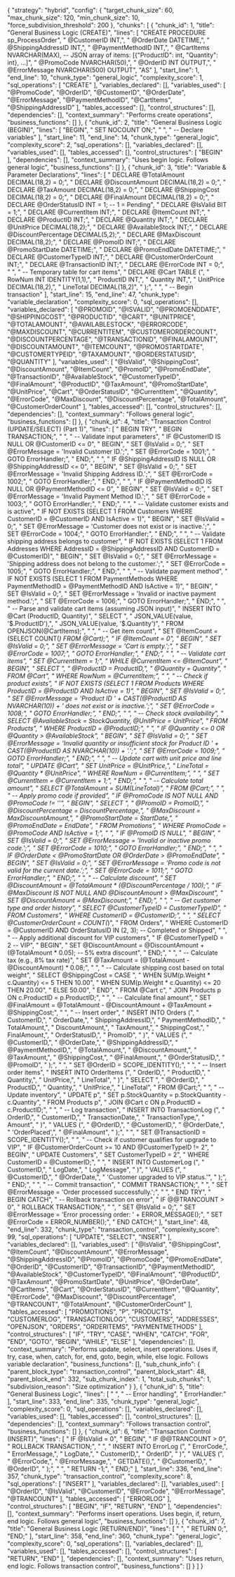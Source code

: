 {
  "strategy": "hybrid",
  "config": {
    "target_chunk_size": 60,
    "max_chunk_size": 120,
    "min_chunk_size": 10,
    "force_subdivision_threshold": 200
  },
  "chunks": [
    {
      "chunk_id": 1,
      "title": "General Business Logic (CREATE)",
      "lines": [
        "CREATE PROCEDURE sp_ProcessOrder",
        "    @CustomerID INT,",
        "    @OrderDate DATETIME,",
        "    @ShippingAddressID INT,",
        "    @PaymentMethodID INT,",
        "    @CartItems NVARCHAR(MAX), -- JSON array of items: [{\"ProductID\": int, \"Quantity\": int}, ...]",
        "    @PromoCode NVARCHAR(50),",
        "    @OrderID INT OUTPUT,",
        "    @ErrorMessage NVARCHAR(500) OUTPUT",
        "AS"
      ],
      "start_line": 1,
      "end_line": 10,
      "chunk_type": "general_logic",
      "complexity_score": 1,
      "sql_operations": [
        "CREATE"
      ],
      "variables_declared": [],
      "variables_used": [
        "@PromoCode",
        "@OrderID",
        "@CustomerID",
        "@OrderDate",
        "@ErrorMessage",
        "@PaymentMethodID",
        "@CartItems",
        "@ShippingAddressID"
      ],
      "tables_accessed": [],
      "control_structures": [],
      "dependencies": [],
      "context_summary": "Performs create operations",
      "business_functions": []
    },
    {
      "chunk_id": 2,
      "title": "General Business Logic (BEGIN)",
      "lines": [
        "BEGIN",
        "    SET NOCOUNT ON;",
        "    ",
        "    -- Declare variables"
      ],
      "start_line": 11,
      "end_line": 14,
      "chunk_type": "general_logic",
      "complexity_score": 2,
      "sql_operations": [],
      "variables_declared": [],
      "variables_used": [],
      "tables_accessed": [],
      "control_structures": [
        "BEGIN"
      ],
      "dependencies": [],
      "context_summary": "Uses begin logic. Follows general logic",
      "business_functions": []
    },
    {
      "chunk_id": 3,
      "title": "Variable & Parameter Declarations",
      "lines": [
        "    DECLARE @TotalAmount DECIMAL(18,2) = 0;",
        "    DECLARE @DiscountAmount DECIMAL(18,2) = 0;",
        "    DECLARE @TaxAmount DECIMAL(18,2) = 0;",
        "    DECLARE @ShippingCost DECIMAL(18,2) = 0;",
        "    DECLARE @FinalAmount DECIMAL(18,2) = 0;",
        "    DECLARE @OrderStatusID INT = 1; -- 1 = Pending",
        "    DECLARE @IsValid BIT = 1;",
        "    DECLARE @CurrentItem INT;",
        "    DECLARE @ItemCount INT;",
        "    DECLARE @ProductID INT;",
        "    DECLARE @Quantity INT;",
        "    DECLARE @UnitPrice DECIMAL(18,2);",
        "    DECLARE @AvailableStock INT;",
        "    DECLARE @DiscountPercentage DECIMAL(5,2);",
        "    DECLARE @MaxDiscount DECIMAL(18,2);",
        "    DECLARE @PromoID INT;",
        "    DECLARE @PromoStartDate DATETIME;",
        "    DECLARE @PromoEndDate DATETIME;",
        "    DECLARE @CustomerTypeID INT;",
        "    DECLARE @CustomerOrderCount INT;",
        "    DECLARE @TransactionID INT;",
        "    DECLARE @ErrorCode INT = 0;",
        "    ",
        "    -- Temporary table for cart items",
        "    DECLARE @Cart TABLE (",
        "        RowNum INT IDENTITY(1,1),",
        "        ProductID INT,",
        "        Quantity INT,",
        "        UnitPrice DECIMAL(18,2),",
        "        LineTotal DECIMAL(18,2)",
        "    );",
        "    ",
        "    -- Begin transaction"
      ],
      "start_line": 15,
      "end_line": 47,
      "chunk_type": "variable_declaration",
      "complexity_score": 0,
      "sql_operations": [],
      "variables_declared": [
        "@PROMOID",
        "@ISVALID",
        "@PROMOENDDATE",
        "@SHIPPINGCOST",
        "@PRODUCTID",
        "@CART",
        "@UNITPRICE",
        "@TOTALAMOUNT",
        "@AVAILABLESTOCK",
        "@ERRORCODE",
        "@MAXDISCOUNT",
        "@CURRENTITEM",
        "@CUSTOMERORDERCOUNT",
        "@DISCOUNTPERCENTAGE",
        "@TRANSACTIONID",
        "@FINALAMOUNT",
        "@DISCOUNTAMOUNT",
        "@ITEMCOUNT",
        "@PROMOSTARTDATE",
        "@CUSTOMERTYPEID",
        "@TAXAMOUNT",
        "@ORDERSTATUSID",
        "@QUANTITY"
      ],
      "variables_used": [
        "@IsValid",
        "@ShippingCost",
        "@DiscountAmount",
        "@ItemCount",
        "@PromoID",
        "@PromoEndDate",
        "@TransactionID",
        "@AvailableStock",
        "@CustomerTypeID",
        "@FinalAmount",
        "@ProductID",
        "@TaxAmount",
        "@PromoStartDate",
        "@UnitPrice",
        "@Cart",
        "@OrderStatusID",
        "@CurrentItem",
        "@Quantity",
        "@ErrorCode",
        "@MaxDiscount",
        "@DiscountPercentage",
        "@TotalAmount",
        "@CustomerOrderCount"
      ],
      "tables_accessed": [],
      "control_structures": [],
      "dependencies": [],
      "context_summary": "Follows general logic",
      "business_functions": []
    },
    {
      "chunk_id": 4,
      "title": "Transaction Control (UPDATE/SELECT) (Part 1)",
      "lines": [
        "    BEGIN TRY",
        "        BEGIN TRANSACTION;",
        "        ",
        "        -- Validate input parameters",
        "        IF @CustomerID IS NULL OR @CustomerID <= 0",
        "        BEGIN",
        "            SET @IsValid = 0;",
        "            SET @ErrorMessage = 'Invalid Customer ID.';",
        "            SET @ErrorCode = 1001;",
        "            GOTO ErrorHandler;",
        "        END;",
        "        ",
        "        IF @ShippingAddressID IS NULL OR @ShippingAddressID <= 0",
        "        BEGIN",
        "            SET @IsValid = 0;",
        "            SET @ErrorMessage = 'Invalid Shipping Address ID.';",
        "            SET @ErrorCode = 1002;",
        "            GOTO ErrorHandler;",
        "        END;",
        "        ",
        "        IF @PaymentMethodID IS NULL OR @PaymentMethodID <= 0",
        "        BEGIN",
        "            SET @IsValid = 0;",
        "            SET @ErrorMessage = 'Invalid Payment Method ID.';",
        "            SET @ErrorCode = 1003;",
        "            GOTO ErrorHandler;",
        "        END;",
        "        ",
        "        -- Validate customer exists and is active",
        "        IF NOT EXISTS (SELECT 1 FROM Customers WHERE CustomerID = @CustomerID AND IsActive = 1)",
        "        BEGIN",
        "            SET @IsValid = 0;",
        "            SET @ErrorMessage = 'Customer does not exist or is inactive.';",
        "            SET @ErrorCode = 1004;",
        "            GOTO ErrorHandler;",
        "        END;",
        "        ",
        "        -- Validate shipping address belongs to customer",
        "        IF NOT EXISTS (SELECT 1 FROM Addresses WHERE AddressID = @ShippingAddressID AND CustomerID = @CustomerID)",
        "        BEGIN",
        "            SET @IsValid = 0;",
        "            SET @ErrorMessage = 'Shipping address does not belong to the customer.';",
        "            SET @ErrorCode = 1005;",
        "            GOTO ErrorHandler;",
        "        END;",
        "        ",
        "        -- Validate payment method",
        "        IF NOT EXISTS (SELECT 1 FROM PaymentMethods WHERE PaymentMethodID = @PaymentMethodID AND IsActive = 1)",
        "        BEGIN",
        "            SET @IsValid = 0;",
        "            SET @ErrorMessage = 'Invalid or inactive payment method.';",
        "            SET @ErrorCode = 1006;",
        "            GOTO ErrorHandler;",
        "        END;",
        "        ",
        "        -- Parse and validate cart items (assuming JSON input)",
        "        INSERT INTO @Cart (ProductID, Quantity)",
        "        SELECT ",
        "            JSON_VALUE(value, '$.ProductID'),",
        "            JSON_VALUE(value, '$.Quantity')",
        "        FROM OPENJSON(@CartItems);",
        "        ",
        "        -- Get item count",
        "        SET @ItemCount = (SELECT COUNT(*) FROM @Cart);",
        "        IF @ItemCount = 0",
        "        BEGIN",
        "            SET @IsValid = 0;",
        "            SET @ErrorMessage = 'Cart is empty.';",
        "            SET @ErrorCode = 1007;",
        "            GOTO ErrorHandler;",
        "        END;",
        "        ",
        "        -- Validate cart items",
        "        SET @CurrentItem = 1;",
        "        WHILE @CurrentItem <= @ItemCount",
        "        BEGIN",
        "            SELECT ",
        "                @ProductID = ProductID,",
        "                @Quantity = Quantity",
        "            FROM @Cart",
        "            WHERE RowNum = @CurrentItem;",
        "            ",
        "            -- Check if product exists",
        "            IF NOT EXISTS (SELECT 1 FROM Products WHERE ProductID = @ProductID AND IsActive = 1)",
        "            BEGIN",
        "                SET @IsValid = 0;",
        "                SET @ErrorMessage = 'Product ID ' + CAST(@ProductID AS NVARCHAR(10)) + ' does not exist or is inactive.';",
        "                SET @ErrorCode = 1008;",
        "                GOTO ErrorHandler;",
        "            END;",
        "            ",
        "            -- Check stock availability",
        "            SELECT @AvailableStock = StockQuantity, @UnitPrice = UnitPrice",
        "            FROM Products",
        "            WHERE ProductID = @ProductID;",
        "            ",
        "            IF @Quantity <= 0 OR @Quantity > @AvailableStock",
        "            BEGIN",
        "                SET @IsValid = 0;",
        "                SET @ErrorMessage = 'Invalid quantity or insufficient stock for Product ID ' + CAST(@ProductID AS NVARCHAR(10)) + '.';",
        "                SET @ErrorCode = 1009;",
        "                GOTO ErrorHandler;",
        "            END;",
        "            ",
        "            -- Update cart with unit price and line total",
        "            UPDATE @Cart",
        "            SET UnitPrice = @UnitPrice,",
        "                LineTotal = @Quantity * @UnitPrice",
        "            WHERE RowNum = @CurrentItem;",
        "            ",
        "            SET @CurrentItem = @CurrentItem + 1;",
        "        END;",
        "        ",
        "        -- Calculate total amount",
        "        SELECT @TotalAmount = SUM(LineTotal)",
        "        FROM @Cart;",
        "        ",
        "        -- Apply promo code if provided",
        "        IF @PromoCode IS NOT NULL AND @PromoCode != ''",
        "        BEGIN",
        "            SELECT ",
        "                @PromoID = PromoID,",
        "                @DiscountPercentage = DiscountPercentage,",
        "                @MaxDiscount = MaxDiscountAmount,",
        "                @PromoStartDate = StartDate,",
        "                @PromoEndDate = EndDate",
        "            FROM Promotions",
        "            WHERE PromoCode = @PromoCode AND IsActive = 1;",
        "            ",
        "            IF @PromoID IS NULL",
        "            BEGIN",
        "                SET @IsValid = 0;",
        "                SET @ErrorMessage = 'Invalid or inactive promo code.';",
        "                SET @ErrorCode = 1010;",
        "                GOTO ErrorHandler;",
        "            END;",
        "            ",
        "            IF @OrderDate < @PromoStartDate OR @OrderDate > @PromoEndDate",
        "            BEGIN",
        "                SET @IsValid = 0;",
        "                SET @ErrorMessage = 'Promo code is not valid for the current date.';",
        "                SET @ErrorCode = 1011;",
        "                GOTO ErrorHandler;",
        "            END;",
        "            ",
        "            -- Calculate discount",
        "            SET @DiscountAmount = @TotalAmount * (@DiscountPercentage / 100);",
        "            IF @MaxDiscount IS NOT NULL AND @DiscountAmount > @MaxDiscount",
        "                SET @DiscountAmount = @MaxDiscount;",
        "        END;",
        "        ",
        "        -- Get customer type and order history",
        "        SELECT @CustomerTypeID = CustomerTypeID",
        "        FROM Customers",
        "        WHERE CustomerID = @CustomerID;",
        "        ",
        "        SELECT @CustomerOrderCount = COUNT(*)",
        "        FROM Orders",
        "        WHERE CustomerID = @CustomerID AND OrderStatusID IN (2, 3); -- Completed or Shipped",
        "        ",
        "        -- Apply additional discount for VIP customers",
        "        IF @CustomerTypeID = 2 -- VIP",
        "        BEGIN",
        "            SET @DiscountAmount = @DiscountAmount + (@TotalAmount * 0.05); -- 5% extra discount",
        "        END;",
        "        ",
        "        -- Calculate tax (e.g., 8% tax rate)",
        "        SET @TaxAmount = (@TotalAmount - @DiscountAmount) * 0.08;",
        "        ",
        "        -- Calculate shipping cost based on total weight",
        "        SELECT @ShippingCost = CASE ",
        "            WHEN SUM(p.Weight * c.Quantity) <= 5 THEN 10.00",
        "            WHEN SUM(p.Weight * c.Quantity) <= 20 THEN 20.00",
        "            ELSE 50.00",
        "        END",
        "        FROM @Cart c",
        "        JOIN Products p ON c.ProductID = p.ProductID;",
        "        ",
        "        -- Calculate final amount",
        "        SET @FinalAmount = @TotalAmount - @DiscountAmount + @TaxAmount + @ShippingCost;",
        "        ",
        "        -- Insert order",
        "        INSERT INTO Orders (",
        "            CustomerID,",
        "            OrderDate,",
        "            ShippingAddressID,",
        "            PaymentMethodID,",
        "            TotalAmount,",
        "            DiscountAmount,",
        "            TaxAmount,",
        "            ShippingCost,",
        "            FinalAmount,",
        "            OrderStatusID,",
        "            PromoID",
        "        )",
        "        VALUES (",
        "            @CustomerID,",
        "            @OrderDate,",
        "            @ShippingAddressID,",
        "            @PaymentMethodID,",
        "            @TotalAmount,",
        "            @DiscountAmount,",
        "            @TaxAmount,",
        "            @ShippingCost,",
        "            @FinalAmount,",
        "            @OrderStatusID,",
        "            @PromoID",
        "        );",
        "        ",
        "        SET @OrderID = SCOPE_IDENTITY();",
        "        ",
        "        -- Insert order items",
        "        INSERT INTO OrderItems (",
        "            OrderID,",
        "            ProductID,",
        "            Quantity,",
        "            UnitPrice,",
        "            LineTotal",
        "        )",
        "        SELECT ",
        "            @OrderID,",
        "            ProductID,",
        "            Quantity,",
        "            UnitPrice,",
        "            LineTotal",
        "        FROM @Cart;",
        "        ",
        "        -- Update inventory",
        "        UPDATE p",
        "        SET p.StockQuantity = p.StockQuantity - c.Quantity",
        "        FROM Products p",
        "        JOIN @Cart c ON p.ProductID = c.ProductID;",
        "        ",
        "        -- Log transaction",
        "        INSERT INTO TransactionLog (",
        "            OrderID,",
        "            CustomerID,",
        "            TransactionDate,",
        "            TransactionType,",
        "            Amount",
        "        )",
        "        VALUES (",
        "            @OrderID,",
        "            @CustomerID,",
        "            @OrderDate,",
        "            'OrderPlaced',",
        "            @FinalAmount",
        "        );",
        "        ",
        "        SET @TransactionID = SCOPE_IDENTITY();",
        "        ",
        "        -- Check if customer qualifies for upgrade to VIP",
        "        IF @CustomerOrderCount >= 10 AND @CustomerTypeID != 2",
        "        BEGIN",
        "            UPDATE Customers",
        "            SET CustomerTypeID = 2",
        "            WHERE CustomerID = @CustomerID;",
        "            ",
        "            INSERT INTO CustomerLog (",
        "                CustomerID,",
        "                LogDate,",
        "                LogMessage",
        "            )",
        "            VALUES (",
        "                @CustomerID,",
        "                @OrderDate,",
        "                'Customer upgraded to VIP status.'",
        "            );",
        "        END;",
        "        ",
        "        -- Commit transaction",
        "        COMMIT TRANSACTION;",
        "        ",
        "        SET @ErrorMessage = 'Order processed successfully.';",
        "        ",
        "    END TRY",
        "    BEGIN CATCH",
        "        -- Rollback transaction on error",
        "        IF @@TRANCOUNT > 0",
        "            ROLLBACK TRANSACTION;",
        "            ",
        "        SET @IsValid = 0;",
        "        SET @ErrorMessage = 'Error processing order: ' + ERROR_MESSAGE();",
        "        SET @ErrorCode = ERROR_NUMBER();",
        "    END CATCH;"
      ],
      "start_line": 48,
      "end_line": 332,
      "chunk_type": "transaction_control",
      "complexity_score": 99,
      "sql_operations": [
        "UPDATE",
        "SELECT",
        "INSERT"
      ],
      "variables_declared": [],
      "variables_used": [
        "@IsValid",
        "@ShippingCost",
        "@ItemCount",
        "@DiscountAmount",
        "@ErrorMessage",
        "@ShippingAddressID",
        "@PromoID",
        "@PromoCode",
        "@PromoEndDate",
        "@OrderID",
        "@CustomerID",
        "@TransactionID",
        "@PaymentMethodID",
        "@AvailableStock",
        "@CustomerTypeID",
        "@FinalAmount",
        "@ProductID",
        "@TaxAmount",
        "@PromoStartDate",
        "@UnitPrice",
        "@OrderDate",
        "@CartItems",
        "@Cart",
        "@OrderStatusID",
        "@CurrentItem",
        "@Quantity",
        "@ErrorCode",
        "@MaxDiscount",
        "@DiscountPercentage",
        "@TRANCOUNT",
        "@TotalAmount",
        "@CustomerOrderCount"
      ],
      "tables_accessed": [
        "PROMOTIONS",
        "P",
        "PRODUCTS",
        "CUSTOMERLOG",
        "TRANSACTIONLOG",
        "CUSTOMERS",
        "ADDRESSES",
        "OPENJSON",
        "ORDERS",
        "ORDERITEMS",
        "PAYMENTMETHODS"
      ],
      "control_structures": [
        "IF",
        "TRY",
        "CASE",
        "WHEN",
        "CATCH",
        "FOR",
        "END",
        "GOTO",
        "BEGIN",
        "WHILE",
        "ELSE"
      ],
      "dependencies": [],
      "context_summary": "Performs update, select, insert operations. Uses if, try, case, when, catch, for, end, goto, begin, while, else logic. Follows variable declaration",
      "business_functions": [],
      "sub_chunk_info": {
        "parent_block_type": "transaction_control",
        "parent_block_start": 48,
        "parent_block_end": 332,
        "sub_chunk_index": 1,
        "total_sub_chunks": 1,
        "subdivision_reason": "Size optimization"
      }
    },
    {
      "chunk_id": 5,
      "title": "General Business Logic",
      "lines": [
        "    ",
        "    -- Error handling",
        "    ErrorHandler:"
      ],
      "start_line": 333,
      "end_line": 335,
      "chunk_type": "general_logic",
      "complexity_score": 0,
      "sql_operations": [],
      "variables_declared": [],
      "variables_used": [],
      "tables_accessed": [],
      "control_structures": [],
      "dependencies": [],
      "context_summary": "Follows transaction control",
      "business_functions": []
    },
    {
      "chunk_id": 6,
      "title": "Transaction Control (INSERT)",
      "lines": [
        "    IF @IsValid = 0",
        "    BEGIN",
        "        IF @@TRANCOUNT > 0",
        "            ROLLBACK TRANSACTION;",
        "            ",
        "        INSERT INTO ErrorLog (",
        "            ErrorCode,",
        "            ErrorMessage,",
        "            LogDate,",
        "            CustomerID,",
        "            OrderID",
        "        )",
        "        VALUES (",
        "            @ErrorCode,",
        "            @ErrorMessage,",
        "            GETDATE(),",
        "            @CustomerID,",
        "            @OrderID",
        "        );",
        "        ",
        "        RETURN -1;",
        "    END;"
      ],
      "start_line": 336,
      "end_line": 357,
      "chunk_type": "transaction_control",
      "complexity_score": 8,
      "sql_operations": [
        "INSERT"
      ],
      "variables_declared": [],
      "variables_used": [
        "@OrderID",
        "@IsValid",
        "@CustomerID",
        "@ErrorCode",
        "@ErrorMessage",
        "@TRANCOUNT"
      ],
      "tables_accessed": [
        "ERRORLOG"
      ],
      "control_structures": [
        "BEGIN",
        "IF",
        "RETURN",
        "END"
      ],
      "dependencies": [],
      "context_summary": "Performs insert operations. Uses begin, if, return, end logic. Follows general logic",
      "business_functions": []
    },
    {
      "chunk_id": 7,
      "title": "General Business Logic (RETURN/END)",
      "lines": [
        "    ",
        "    RETURN 0;",
        "END;"
      ],
      "start_line": 358,
      "end_line": 360,
      "chunk_type": "general_logic",
      "complexity_score": 0,
      "sql_operations": [],
      "variables_declared": [],
      "variables_used": [],
      "tables_accessed": [],
      "control_structures": [
        "RETURN",
        "END"
      ],
      "dependencies": [],
      "context_summary": "Uses return, end logic. Follows transaction control",
      "business_functions": []
    }
  ]
}